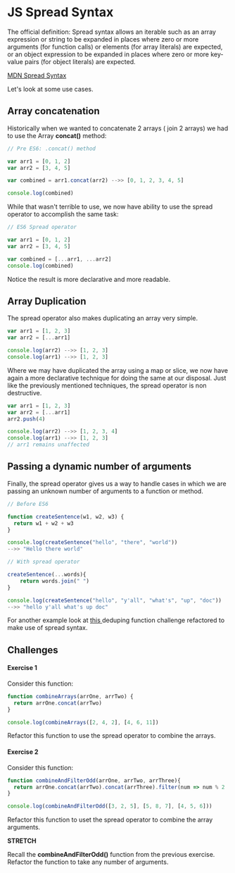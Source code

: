 # JS Spread Syntax

The official definition: Spread syntax allows an iterable such as an array expression or string to be expanded in places where zero or more
arguments (for function calls) or elements (for array literals) are expected, or an object expression to be expanded
in places where zero or more key-value pairs (for object literals) are expected.

<a href="https://developer.mozilla.org/en-US/docs/Web/JavaScript/Reference/Operators/Spread_syntax" target="_blank">MDN Spread Syntax</a>

Let's look at some use cases.

## Array concatenation

Historically when we wanted to concatenate 2 arrays ( join 2 arrays) we had to use the Array **concat()** method:

```javascript
// Pre ES6: .concat() method

var arr1 = [0, 1, 2]
var arr2 = [3, 4, 5]

var combined = arr1.concat(arr2) -->> [0, 1, 2, 3, 4, 5]

console.log(combined)
```

While that wasn't terrible to use, we now have ability to use the spread operator to accomplish the same task:

```javascript
// ES6 Spread operator

var arr1 = [0, 1, 2]
var arr2 = [3, 4, 5]

var combined = [...arr1, ...arr2]
console.log(combined)
```

Notice the result is more declarative and more readable.

## Array Duplication

The spread operator also makes duplicating an array very simple.

```javascript
var arr1 = [1, 2, 3]
var arr2 = [...arr1]

console.log(arr2) -->> [1, 2, 3]
console.log(arr1) -->> [1, 2, 3]
```

Where we may have duplicated the array using a map or slice, we now have again a more declarative technique for doing the same at our disposal. Just like the previously mentioned techniques, the spread operator is non destructive.

```javascript
var arr1 = [1, 2, 3]
var arr2 = [...arr1]
arr2.push(4)

console.log(arr2) -->> [1, 2, 3, 4]
console.log(arr1) -->> [1, 2, 3]
// arr1 remains unaffected
```

## Passing a dynamic number of arguments

Finally, the spread operator gives us a way to handle cases in which we are passing an unknown number of arguments to a function or method.

```javascript
// Before ES6

function createSentence(w1, w2, w3) {
  return w1 + w2 + w3
}

console.log(createSentence("hello", "there", "world"))
-->> "Hello there world"

// With spread operator

createSentence(...words){
    return words.join(" ")
}

console.log(createSentence("hello", "y'all", "what's", "up", "doc"))
-->> "hello y'all what's up doc"
```

For another example look at <a href="https://github.com/bravo-2018/daily_challenges/blob/master/March-28/dedupe/dedupe.js">this </a> deduping function challenge refactored to make use of spread syntax.

## Challenges

#### Exercise 1

Consider this function:

```javascript
function combineArrays(arrOne, arrTwo) {
  return arrOne.concat(arrTwo)
}

console.log(combineArrays([2, 4, 2], [4, 6, 11])
```

Refactor this function to use the spread operator to combine the arrays.

#### Exercise 2

Consider this function:

```javascript
function combineAndFilterOdd(arrOne, arrTwo, arrThree){
  return arrOne.concat(arrTwo).concat(arrThree).filter(num => num % 2 != 0)
}

console.log(combineAndFilterOdd([3, 2, 5], [5, 8, 7], [4, 5, 6]))
```

Refactor this function to uset the spread operator to combine the array arguments.

**STRETCH**

Recall the **combineAndFilterOdd()** function from the previous exercise. Refactor the function to take any number of arguments.